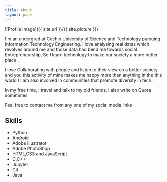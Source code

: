 ```yaml
---
title: About
layout: page
---
```

![Profile Image]({{ site.url }}/{{ site.picture }})

<p>I'm an undergrad at Cochin University of Science and Technology pursuing Information Technology Engineering. I love analysing real datas which revolves around me and those data had bend me towards social Entrepreneurship, So I learn technology to make our society a more better place . </p>
<p>I love Collaborating with people and listen to their view on a better society and you this activity of mine makes me happy more than anything in the this world ! I am also involved in communities that promote diversity in tech  .</p>
<p> In my free time, I travel and talk to my old friends. I also write on Quora sometimes</p>
<p> Feel free to contact me from any one of my social media links </p> 

<h2>Skills</h2>

<ul class="skill-list">
	<li>Python</li>
 	<li>Android</li>
        <li>Adobe Illustrator</li>
        <li>Adobe PhotoShop</li>
	<li>HTML,CSS and JavaScript</li>
	<li>C,C++</li>
	<li>Jupyter</li>
	<li>Git</li>
	<li>Java</li>
</ul>
